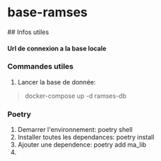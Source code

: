 # base-ramses

## Infos utiles

#### Url de connexion a la base locale
> 


### Commandes utiles
1. Lancer la base de donnée:
> docker-compose up -d ramses-db

### Poetry
1. Demarrer l'environnement: poetry shell
2. Installer toutes les dependances: poetry install
3. Ajouter une dependence: poetry add ma_lib
4. 